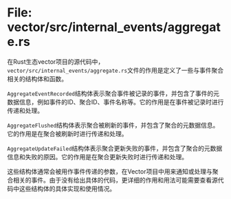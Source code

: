 # File: vector/src/internal_events/aggregate.rs

在Rust生态vector项目的源代码中，`vector/src/internal_events/aggregate.rs`文件的作用是定义了一些与事件聚合相关的结构体和函数。

`AggregateEventRecorded`结构体表示聚合事件被记录的事件，并包含了事件的元数据信息，例如事件的ID、聚合ID、事件名称等。它的作用是在事件被记录时进行传递和处理。

`AggregateFlushed`结构体表示聚合被刷新的事件，并包含了聚合的元数据信息。它的作用是在聚合被刷新时进行传递和处理。

`AggregateUpdateFailed`结构体表示聚合更新失败的事件，并包含了聚合的元数据信息和失败的原因。它的作用是在聚合更新失败时进行传递和处理。

这些结构体通常会被用作事件传递的参数，在Vector项目中用来通知或处理与聚合相关的事件。由于没有给出具体的代码，更详细的作用和用法可能需要查看源代码中这些结构体的具体实现和使用情况。

